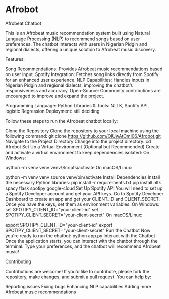 # Afrobot
Afrobeat Chatbot

This is an Afrobeat music recommendation system built using Natural Language Processing (NLP) to recommend songs based on user preferences. The chatbot interacts with users in Nigerian Pidgin and regional dialects, offering a unique solution to Afrobeat music discovery.

Features:

Song Recommendations: Provides Afrobeat music recommendations based on user input.
Spotify Integration: Fetches song links directly from Spotify for an enhanced user experience.
NLP Capabilities: Handles inputs in Nigerian Pidgin and regional dialects, improving the chatbot’s responsiveness and accuracy.
Open-Source: Community contributions are encouraged to improve and expand the project.


Programming Language: Python
Libraries & Tools: NLTK, Spotify API, logistic Regression 
Deployment: still deciding 


Follow these steps to run the Afrobeat chatbot locally:

Clone the Repository
Clone the repository to your local machine using the following command:
git clone https://github.com/OlUwAtOmI06/Afrobot.git
Navigate to the Project Directory
Change into the project directory:
cd Afrobot
Set Up a Virtual Environment (Optional but Recommended)
Create and activate a virtual environment to keep dependencies isolated:
On Windows:

python -m venv venv
venv\Scripts\activate
On macOS/Linux:

python -m venv venv
source venv/bin/activate
Install Dependencies
Install the necessary Python libraries:
pip install -r requirements.txt
pip install nltk spacy flask spotipy google-cloud
Set Up Spotify API
You will need to set up a Spotify Developer account and get your API keys.
Go to Spotify Developer Dashboard to create an app and get your CLIENT_ID and CLIENT_SECRET.
Once you have the keys, set them as environment variables:
On Windows:
set SPOTIPY_CLIENT_ID="your-client-id"
set SPOTIPY_CLIENT_SECRET="your-client-secret"
On macOS/Linux:

export SPOTIPY_CLIENT_ID="your-client-id"
export SPOTIPY_CLIENT_SECRET="your-client-secret"
Run the Chatbot
Now you're ready to run the chatbot:
python app.py
Interact with the Chatbot
Once the application starts, you can interact with the chatbot through the terminal. Type your preferences, and the chatbot will recommend Afrobeat music!


Contributing

Contributions are welcome! If you'd like to contribute, please fork the repository, make changes, and submit a pull request. You can help by:

Reporting issues
Fixing bugs
Enhancing NLP capabilities
Adding more Afrobeat music recommendations
